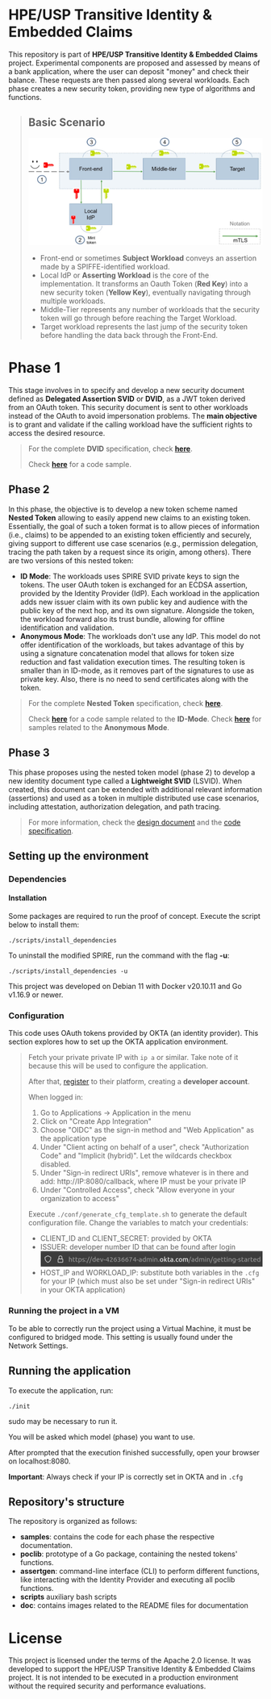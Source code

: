 # HPE/USP Transitive Identity & Embedded Claims

This repository is part of **HPE/USP Transitive Identity & Embedded Claims** project. Experimental components are proposed and assessed by means of a bank application, where the user can deposit "money" and check their balance. These requests are then passed along several workloads. Each phase creates a new security token, providing new type of algorithms and functions.

> ## Basic Scenario
> ![Basic Scenario](./doc/basicscenario.jpg)
>
> - Front-end or sometimes **Subject Workload** conveys an assertion made by a
SPIFFE-identified workload.
> - Local IdP or **Asserting Workload** is the core of the implementation. It transforms an Oauth Token (**Red Key**) into a new security token (**Yellow Key**), eventually navigating through multiple workloads.
> - Middle-Tier represents any number of workloads that the security token will go through before reaching the Target Workload.
> - Target workload represents the last jump of the security token before handling the data back through the Front-End.

# Phase 1
This stage involves in to specify and develop a new security document defined as **Delegated Assertion SVID** or **DVID**, as a JWT token derived from an OAuth token. This security document is sent to other workloads instead of the OAuth to avoid impersonation problems. The **main objective** is to grant and validate if the calling workload have the sufficient rights to access the desired resource.

>For the complete **DVID** specification, check [**here**](https://docs.google.com/document/d/1fH8XkOKGXGrWy9uk-JXZbyksHejZ2CfB7h6YXetqG_w).
>
>Check [**here**](https://github.com/HPE-USP-SPIRE/signed-assertions/tree/main/samples/SVID-NG) for a code sample.


## Phase 2

In this phase, the objective is to develop a new token scheme named **Nested Token** allowing to easily append new claims to an existing token. Essentially, the goal of such a token format is to allow pieces of information (i.e., claims) to be appended to an existing token efficiently and securely, giving support to different use case scenarios (e.g., permission delegation, tracing the path taken by a request since its origin, among others). There are two versions of this nested token:

- **ID Mode**: The workloads uses SPIRE SVID private keys to sign the tokens. The user OAuth token is exchanged for an ECDSA assertion, provided by the Identity Provider (IdP). Each workload in the application adds new issuer claim with its own public key and audience with the public key of the next hop, and its own signature. Alongside the token, the workload forward also its trust bundle, allowing for offline identification and validation.
- **Anonymous Mode**: The workloads don't use any IdP. This model do not offer identification of the workloads, but takes advantage of this by using a signature concatenation model that allows for token size reduction and fast validation execution times. The resulting token is smaller than in ID-mode, as it removes part of the signatures to use as private key. Also, there is no need to send certificates along with the token.


> For the complete **Nested Token** specification, check [**here**](https://docs.google.com/document/d/1nQYV4wf8wiogpxboIVbwtFZyZjLNRejyguHoGZIZLQM).
>
> Check [**here**](https://github.com/HPE-USP-SPIRE/signed-assertions/tree/main/samples/IDMode) for a code sample related to the **ID-Mode**.
> Check [**here**](https://github.com/HPE-USP-SPIRE/signed-assertions/tree/main/samples/anonymousMode) for samples related to the **Anonymous Mode**.


## Phase 3

This phase proposes using the nested token model (phase 2) to develop a new identity document type called a **Lightweight SVID** (LSVID). When created, this document can be extended with additional relevant information (assertions) and used as a token in multiple distributed use case scenarios, including attestation, authorization delegation, and path tracing.

> For more information, check the [design document](https://docs.google.com/document/d/15rfAkzNTQa1ycs-fn9hyIYV5HbznPBsxB-f0vxhNJ24) and the [code specification](https://github.com/HPE-USP-SPIRE/signed-assertions/tree/main/samples/phase3).

## Setting up the environment

### Dependencies

#### Installation
Some packages are required to run the proof of concept. Execute the script below to install them:

```
./scripts/install_dependencies
```
To uninstall the modified SPIRE, run the command with the flag **-u**:

```
./scripts/install_dependencies -u
```

This project was developed on Debian 11 with Docker v20.10.11 and Go v1.16.9 or newer.

### Configuration

This code uses OAuth tokens provided by OKTA (an identity provider). This section explores how to set up the OKTA application environment.

>Fetch your private private IP with ```ip a``` or similar. Take note of it because this will be used to configure the application.
>
>After that, [register](https://developer.okta.com/signup/) to their platform, creating a **developer account**.
>
>When logged in:
>
>1. Go to Applications -> Application in the menu
>2. Click on "Create App Integration"
>3. Choose "OIDC" as the sign-in method and "Web Application" as the application type
>4. Under "Client acting on behalf of a user", check "Authorization Code" and "Implicit (hybrid)". Let the wildcards checkbox disabled.
>5. Under "Sign-in redirect URIs", remove whatever is in there and add: http://IP:8080/callback, where IP must be your private IP
>6. Under "Controlled Access", check "Allow everyone in your organization to access"
>
> Execute ```./conf/generate_cfg_template.sh``` to generate the default configuration file. Change the variables to match your credentials:
>
>- CLIENT_ID and CLIENT_SECRET: provided by OKTA
>- ISSUER: developer number ID that can be found after login
>![OKTA DEVELOPER ID](./doc/okta-example.png)
> - HOST_IP and WORKLOAD_IP: substitute both variables in the `.cfg` for your IP (which must also be set under "Sign-in redirect URIs" in your OKTA application)

### Running the project in a VM

To be able to correctly run the project using a Virtual Machine, it must be configured to bridged mode. This setting is usually found under the Network Settings.

## Running the application

To execute the application, run:

```
./init
```

sudo may be necessary to run it. 

You will be asked which model (phase) you want to use.

After prompted that the execution finished successfully, open your browser on localhost:8080.

**Important**: Always check if your IP is correctly set in OKTA and in `.cfg`

## Repository's structure

The repository is organized as follows:

- **samples**: contains the code for each phase the respective documentation.
- **poclib**: prototype of a Go package, containing the nested tokens' functions.
- **assertgen**: command-line interface (CLI) to perform different functions, like interacting with the Identity Provider and executing all poclib functions.
- **scripts** auxiliary bash scripts
- **doc**: contains images related to the README files for documentation

# License

This project is licensed under the terms of the Apache 2.0 license. It was developed to support the HPE/USP Transitive Identity & Embedded Claims project. It is not intended to be executed in a production environment without the required security and performance evaluations.
